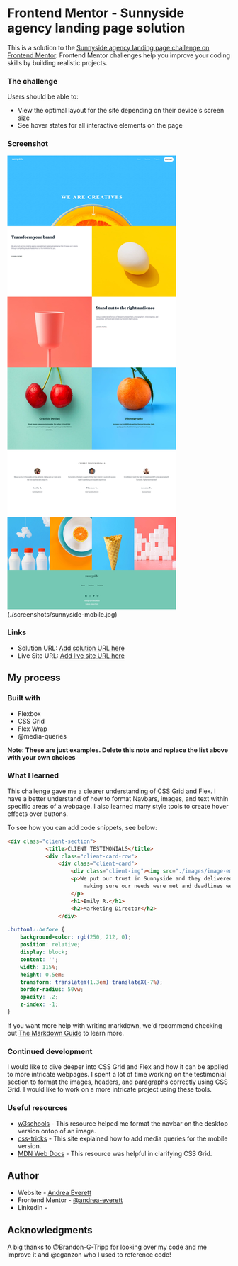 # Frontend Mentor - Sunnyside agency landing page solution

This is a solution to the [Sunnyside agency landing page challenge on Frontend Mentor](https://www.frontendmentor.io/challenges/sunnyside-agency-landing-page-7yVs3B6ef). Frontend Mentor challenges help you improve your coding skills by building realistic projects.

### The challenge

Users should be able to:

- View the optimal layout for the site depending on their device's screen size
- See hover states for all interactive elements on the page

### Screenshot

![](./screenshots/sunnyside-desktop.jpg)
    (./screenshots/sunnyside-mobile.jpg)

### Links

- Solution URL: [Add solution URL here](https://your-solution-url.com)
- Live Site URL: [Add live site URL here](https://your-live-site-url.com)

## My process

### Built with

- Flexbox
- CSS Grid
- Flex Wrap
- @media-queries

**Note: These are just examples. Delete this note and replace the list above with your own choices**

### What I learned

This challenge gave me a clearer understanding of CSS Grid and Flex. I have a better understand of how to format Navbars, images, and text within specific areas of a webpage. I also learned many style tools to create hover effects over buttons.

To see how you can add code snippets, see below:

```html
<div class="client-section">
            <title>CLIENT TESTIMONIALS</title>
            <div class="client-card-row">
                <div class="client-card">
                    <div class="client-img"><img src="./images/image-emily.jpg"></div>
                    <p>We put our trust in Sunnyside and they delivered, 
                        making sure our needs were met and deadlines were always hit.
                    </p>
                    <h1>Emily R.</h1>
                    <h2>Marketing Director</h2>
                </div>
```

```css
.button1::before {
    background-color: rgb(250, 212, 0);
    position: relative;
    display: block;
    content: '';
    width: 115%;
    height: 0.5em;
    transform: translateY(1.3em) translateX(-7%);
    border-radius: 50vw;
    opacity: .2;
    z-index: -1;
}
```

If you want more help with writing markdown, we'd recommend checking out [The Markdown Guide](https://www.markdownguide.org/) to learn more.

### Continued development

I would like to dive deeper into CSS Grid and Flex and how it can be applied to more intricate webpages. I spent a lot of time working on the testimonial section to format the images, headers, and paragraphs correctly using CSS Grid. I would like to work on a more intricate project using these tools.

### Useful resources

- [w3schools](https://www.w3schools.com/howto/howto_css_navbar_image.asp) - This resource helped me format the navbar on the desktop version ontop of an image.
- [css-tricks](https://css-tricks.com/snippets/css/media-queries-for-standard-devices/) - This site explained how to add media queries for the mobile version.
- [MDN Web Docs](https://developer.mozilla.org/en-US/docs/Web/CSS/CSS_Grid_Layout) - This resource was helpful in clarifying CSS Grid.

## Author

- Website - [Andrea Everett](https://www.your-site.com)
- Frontend Mentor - [@andrea-everett](https://www.frontendmentor.io/profile/andrea-everett)
- LinkedIn - [](https://www.twitter.com/yourusername)


## Acknowledgments

A big thanks to @Brandon-G-Tripp for looking over my code and me improve it and @cganzon who I used to reference code!

